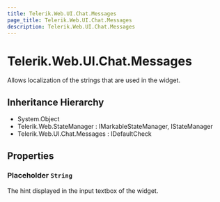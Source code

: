 ```yaml
---
title: Telerik.Web.UI.Chat.Messages
page_title: Telerik.Web.UI.Chat.Messages
description: Telerik.Web.UI.Chat.Messages
---
```


# Telerik.Web.UI.Chat.Messages

Allows localization of the strings that are used in the widget.

## Inheritance Hierarchy

* System.Object
* Telerik.Web.StateManager : IMarkableStateManager, IStateManager
* Telerik.Web.UI.Chat.Messages : IDefaultCheck

## Properties

###  Placeholder `String`

The hint displayed in the input textbox of the widget.

